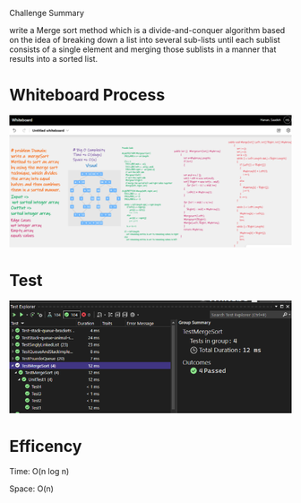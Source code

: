 Challenge Summary

write a Merge sort method which is a divide-and-conquer algorithm based on the idea of breaking down a list into several sub-lists until each sublist consists of a single element and merging those sublists in a manner that results into a sorted list.


# Whiteboard Process

![](../../../img/MergeSortWB.png)

# Test

![](../../../img/mergeSortTest.png)

# Efficency

Time: O(n log n)

Space: O(n)


